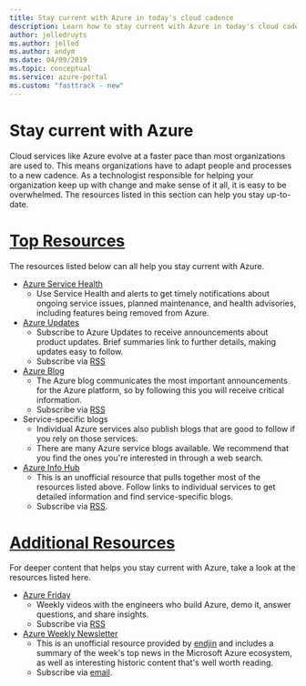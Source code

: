 ```yaml
---
title: Stay current with Azure in today's cloud cadence
description: Learn how to stay current with Azure in today's cloud cadence.
author: jelledruyts
ms.author: jelled
ms.author: andym
ms.date: 04/09/2019
ms.topic: conceptual
ms.service: azure-portal
ms.custom: "fasttrack - new"
---
```


# Stay current with Azure

Cloud services like Azure evolve at a faster pace than most organizations are used to. This means organizations have to adapt people and processes to a new cadence. As a technologist responsible for helping your organization keep up with change and make sense of it all, it is easy to be overwhelmed. The resources listed in this section can help you stay up-to-date.

# [Top Resources](#tab/TopResources)

The resources listed below can all help you stay current with Azure.

- [Azure Service Health](/azure/service-health/service-health-overview)
  - Use Service Health and alerts to get timely notifications about ongoing service issues, planned maintenance, and health advisories, including features being removed from Azure.
- [Azure Updates](https://azure.microsoft.com/updates/)
  - Subscribe to Azure Updates to receive announcements about product updates. Brief summaries link to further details, making updates easy to follow.
  - Subscribe via [RSS](https://azurecomcdn.azureedge.net/en-us/updates/feed/)
- [Azure Blog](https://azure.microsoft.com/blog/)
  - The Azure blog communicates the most important announcements for the Azure platform, so by following this you will receive critical information.
  - Subscribe via [RSS](https://azurecomcdn.azureedge.net/en-us/blog/feed/)
- Service-specific blogs
  - Individual Azure services also publish blogs that are good to follow if you rely on those services.
  - There are many Azure service blogs available. We recommend that you find the ones you're interested in through a web search.
- [Azure Info Hub](https://azureinfohub.azurewebsites.net/)
  - This is an unofficial resource that pulls together most of the resources listed above. Follow links to individual services to get detailed information and find service-specific blogs.
  - Subscribe via [RSS](https://azureinfohub.azurewebsites.net/Feed?serviceTitle=Azure).

# [Additional Resources](#tab/AdditionalResources)

For deeper content that helps you stay current with Azure, take a look at the resources listed here.

- [Azure Friday](https://channel9.msdn.com/Shows/Azure-Friday)
  - Weekly videos with the engineers who build Azure, demo it, answer questions, and share insights.
  - Subscribe via [RSS](https://channel9.msdn.com/Shows/Azure-Friday/feed)
- [Azure Weekly Newsletter](https://azureweekly.info/)
  - This is an unofficial resource provided by [endjin](https://endjin.com/) and includes a summary of the week's top news in the Microsoft Azure ecosystem, as well as interesting historic content that's well worth reading.
  - Subscribe via [email](https://azureweekly.info/).
